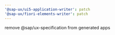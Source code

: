 ```yaml
---
'@sap-ux/ui5-application-writer': patch
'@sap-ux/fiori-elements-writer': patch
---
```


remove @sap/ux-specification from generated apps
